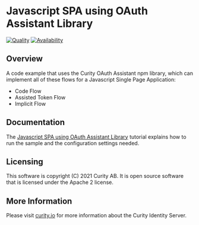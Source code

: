 # Javascript SPA using OAuth Assistant Library

[![Quality](https://img.shields.io/badge/quality-demo-red)](https://curity.io/resources/code-examples/status/)
[![Availability](https://img.shields.io/badge/availability-source-blue)](https://curity.io/resources/code-examples/status/)

## Overview

A code example that uses the Curity OAuth Assistant npm library, which can implement all of these flows for a Javascript Single Page Application:

- Code Flow
- Assisted Token Flow
- Implicit Flow

## Documentation

The [Javascript SPA using OAuth Assistant Library](https://curity.io/resources/learn/oauth-assistant) tutorial explains how to run the sample and the configuration settings needed.

## Licensing

This software is copyright (C) 2021 Curity AB. It is open source software that is licensed under the Apache 2 license.

## More Information

Please visit [curity.io](https://curity.io/resources) for more information about the Curity Identity Server.
